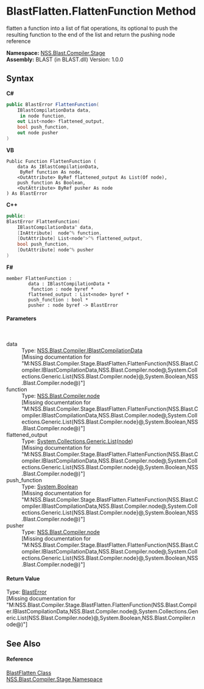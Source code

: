 # BlastFlatten.FlattenFunction Method 
 

flatten a function into a list of flat operations, its optional to push the resulting function to the end of the list and return the pushing node reference

**Namespace:**&nbsp;<a href="f44e629d-16ad-ce78-c6d1-bb239589698b">NSS.Blast.Compiler.Stage</a><br />**Assembly:**&nbsp;BLAST (in BLAST.dll) Version: 1.0.0

## Syntax

**C#**<br />
``` C#
public BlastError FlattenFunction(
	IBlastCompilationData data,
	 in node function,
	out List<node> flattened_output,
	bool push_function,
	out node pusher
)
```

**VB**<br />
``` VB
Public Function FlattenFunction ( 
	data As IBlastCompilationData,
	 ByRef function As node,
	<OutAttribute> ByRef flattened_output As List(Of node),
	push_function As Boolean,
	<OutAttribute> ByRef pusher As node
) As BlastError
```

**C++**<br />
``` C++
public:
BlastError FlattenFunction(
	IBlastCompilationData^ data, 
	[InAttribute]  node^% function, 
	[OutAttribute] List<node^>^% flattened_output, 
	bool push_function, 
	[OutAttribute] node^% pusher
)
```

**F#**<br />
``` F#
member FlattenFunction : 
        data : IBlastCompilationData * 
         function : node byref * 
        flattened_output : List<node> byref * 
        push_function : bool * 
        pusher : node byref -> BlastError 

```


#### Parameters
&nbsp;<dl><dt>data</dt><dd>Type: <a href="d2afd70e-15cd-df6e-c1b9-6e1d3e9552bd">NSS.Blast.Compiler.IBlastCompilationData</a><br />\[Missing <param name="data"/> documentation for "M:NSS.Blast.Compiler.Stage.BlastFlatten.FlattenFunction(NSS.Blast.Compiler.IBlastCompilationData,NSS.Blast.Compiler.node@,System.Collections.Generic.List{NSS.Blast.Compiler.node}@,System.Boolean,NSS.Blast.Compiler.node@)"\]</dd><dt>function</dt><dd>Type: <a href="7dc9b7e9-64ad-f224-ae1a-4e6639739f56">NSS.Blast.Compiler.node</a><br />\[Missing <param name="function"/> documentation for "M:NSS.Blast.Compiler.Stage.BlastFlatten.FlattenFunction(NSS.Blast.Compiler.IBlastCompilationData,NSS.Blast.Compiler.node@,System.Collections.Generic.List{NSS.Blast.Compiler.node}@,System.Boolean,NSS.Blast.Compiler.node@)"\]</dd><dt>flattened_output</dt><dd>Type: <a href="https://docs.microsoft.com/dotnet/api/system.collections.generic.list-1" target="_blank" rel="noopener noreferrer">System.Collections.Generic.List</a>(<a href="7dc9b7e9-64ad-f224-ae1a-4e6639739f56">node</a>)<br />\[Missing <param name="flattened_output"/> documentation for "M:NSS.Blast.Compiler.Stage.BlastFlatten.FlattenFunction(NSS.Blast.Compiler.IBlastCompilationData,NSS.Blast.Compiler.node@,System.Collections.Generic.List{NSS.Blast.Compiler.node}@,System.Boolean,NSS.Blast.Compiler.node@)"\]</dd><dt>push_function</dt><dd>Type: <a href="https://docs.microsoft.com/dotnet/api/system.boolean" target="_blank" rel="noopener noreferrer">System.Boolean</a><br />\[Missing <param name="push_function"/> documentation for "M:NSS.Blast.Compiler.Stage.BlastFlatten.FlattenFunction(NSS.Blast.Compiler.IBlastCompilationData,NSS.Blast.Compiler.node@,System.Collections.Generic.List{NSS.Blast.Compiler.node}@,System.Boolean,NSS.Blast.Compiler.node@)"\]</dd><dt>pusher</dt><dd>Type: <a href="7dc9b7e9-64ad-f224-ae1a-4e6639739f56">NSS.Blast.Compiler.node</a><br />\[Missing <param name="pusher"/> documentation for "M:NSS.Blast.Compiler.Stage.BlastFlatten.FlattenFunction(NSS.Blast.Compiler.IBlastCompilationData,NSS.Blast.Compiler.node@,System.Collections.Generic.List{NSS.Blast.Compiler.node}@,System.Boolean,NSS.Blast.Compiler.node@)"\]</dd></dl>

#### Return Value
Type: <a href="db8cb631-f3f7-e809-8853-bc1b825061a7">BlastError</a><br />\[Missing <returns> documentation for "M:NSS.Blast.Compiler.Stage.BlastFlatten.FlattenFunction(NSS.Blast.Compiler.IBlastCompilationData,NSS.Blast.Compiler.node@,System.Collections.Generic.List{NSS.Blast.Compiler.node}@,System.Boolean,NSS.Blast.Compiler.node@)"\]

## See Also


#### Reference
<a href="5e535458-0260-538b-7dfb-a65a5dcfc2c3">BlastFlatten Class</a><br /><a href="f44e629d-16ad-ce78-c6d1-bb239589698b">NSS.Blast.Compiler.Stage Namespace</a><br />